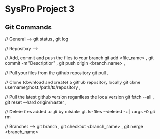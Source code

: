 # SysPro Project 3

Git Commands
-------------
// General -->
git status ,
git log

// Repository -->

// Add, commit and push the files to your branch
git add <file_name> ,
git commit -m "Description" ,
git push origin <branch_name> ,

// Pull your files from the github repository
git pull ,

// Clone (download and create) a github repository locally
git clone username@host:/path/to/repository ,

// Pull the latest github version regardless the local version
git fetch --all ,
git reset --hard origin/master ,

// Delete files added to git by mistake
git ls-files --deleted -z | xargs -0 git rm

// Branches -->
git branch ,
git checkout <branch_name> ,
git merge <branch_name>

